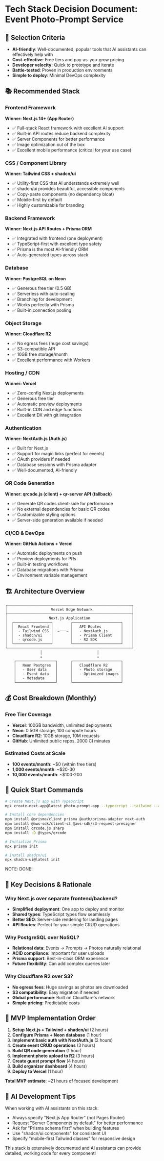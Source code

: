 # Tech Stack Decision Document: Event Photo-Prompt Service

## 🎯 Selection Criteria
- **AI-friendly**: Well-documented, popular tools that AI assistants can effectively help with
- **Cost-effective**: Free tiers and pay-as-you-grow pricing
- **Developer velocity**: Quick to prototype and iterate
- **Battle-tested**: Proven in production environments
- **Simple to deploy**: Minimal DevOps complexity

## 📚 Recommended Stack

### Frontend Framework
**Winner: Next.js 14+ (App Router)**
- ✅ Full-stack React framework with excellent AI support
- ✅ Built-in API routes reduce backend complexity
- ✅ Server Components for better performance
- ✅ Image optimization out of the box
- ✅ Excellent mobile performance (critical for your use case)

### CSS / Component Library
**Winner: Tailwind CSS + shadcn/ui**
- ✅ Utility-first CSS that AI understands extremely well
- ✅ shadcn/ui provides beautiful, accessible components
- ✅ Copy-paste components (no dependency bloat)
- ✅ Mobile-first by default
- ✅ Highly customizable for branding

### Backend Framework
**Winner: Next.js API Routes + Prisma ORM**
- ✅ Integrated with frontend (one deployment)
- ✅ TypeScript-first with excellent type safety
- ✅ Prisma is the most AI-friendly ORM
- ✅ Auto-generated types across stack

### Database
**Winner: PostgreSQL on Neon**
- ✅ Generous free tier (0.5 GB)
- ✅ Serverless with auto-scaling
- ✅ Branching for development
- ✅ Works perfectly with Prisma
- ✅ Built-in connection pooling

### Object Storage
**Winner: Cloudflare R2**
- ✅ No egress fees (huge cost savings)
- ✅ S3-compatible API
- ✅ 10GB free storage/month
- ✅ Excellent performance with Workers

### Hosting / CDN
**Winner: Vercel**
- ✅ Zero-config Next.js deployments
- ✅ Generous free tier
- ✅ Automatic preview deployments
- ✅ Built-in CDN and edge functions
- ✅ Excellent DX with git integration

### Authentication
**Winner: NextAuth.js (Auth.js)**
- ✅ Built for Next.js
- ✅ Support for magic links (perfect for events)
- ✅ OAuth providers if needed
- ✅ Database sessions with Prisma adapter
- ✅ Well-documented, AI-friendly

### QR Code Generation
**Winner: qrcode.js (client) + qr-server API (fallback)**
- ✅ Generate QR codes client-side for performance
- ✅ No external dependencies for basic QR codes
- ✅ Customizable styling options
- ✅ Server-side generation available if needed

### CI/CD & DevOps
**Winner: GitHub Actions + Vercel**
- ✅ Automatic deployments on push
- ✅ Preview deployments for PRs
- ✅ Built-in testing workflows
- ✅ Database migrations with Prisma
- ✅ Environment variable management

## 🏗️ Architecture Overview

```
┌─────────────────────────────────────────────────────────┐
│                    Vercel Edge Network                  │
├─────────────────────────────────────────────────────────┤
│                   Next.js Application                   │
│  ┌─────────────────┐        ┌──────────────────────┐    │
│  │  React Frontend │        │   API Routes         │    │
│  │  - Tailwind CSS │  ←───→ │   - NextAuth.js      │    │
│  │  - shadcn/ui    │        │   - Prisma Client    │    │
│  │  - qrcode.js    │        │   - R2 SDK           │    │
│  └─────────────────┘        └──────────────────────┘    │
└─────────────────────────────────────────────────────────┘
                │                         │
                ↓                         ↓
    ┌──────────────────┐      ┌──────────────────────┐
    │   Neon Postgres  │      │   Cloudflare R2      │
    │   - User data    │      │   - Photo storage    │
    │   - Event data   │      │   - Optimized images │
    │   - Metadata     │      │                      │
    └──────────────────┘      └──────────────────────┘
```

## 💰 Cost Breakdown (Monthly)

### Free Tier Coverage
- **Vercel**: 100GB bandwidth, unlimited deployments
- **Neon**: 0.5GB storage, 100 compute hours
- **Cloudflare R2**: 10GB storage, 10M requests
- **GitHub**: Unlimited public repos, 2000 CI minutes

### Estimated Costs at Scale
- **100 events/month**: ~$0 (within free tiers)
- **1,000 events/month**: ~$20-30
- **10,000 events/month**: ~$100-200

## 🚀 Quick Start Commands

```bash
# Create Next.js app with TypeScript
npx create-next-app@latest photo-prompt-app --typescript --tailwind --app

# Install core dependencies
npm install @prisma/client prisma @auth/prisma-adapter next-auth
npm install @aws-sdk/client-s3 @aws-sdk/s3-request-presigner
npm install qrcode.js sharp
npm install -D @types/qrcode

# Initialize Prisma
npx prisma init

# Install shadcn/ui
npx shadcn-ui@latest init
```

NOTE: DONE!

## 📝 Key Decisions & Rationale

### Why Next.js over separate frontend/backend?
- **Simplified deployment**: One app to deploy and monitor
- **Shared types**: TypeScript types flow seamlessly
- **Better SEO**: Server-side rendering for landing pages
- **API Routes**: Perfect for your simple CRUD operations

### Why PostgreSQL over NoSQL?
- **Relational data**: Events → Prompts → Photos naturally relational
- **ACID compliance**: Important for user uploads
- **Prisma support**: Best-in-class ORM experience
- **Future flexibility**: Can add complex queries later

### Why Cloudflare R2 over S3?
- **No egress fees**: Huge savings as photos are downloaded
- **S3 compatibility**: Easy migration if needed
- **Global performance**: Built on Cloudflare's network
- **Simple pricing**: Predictable costs

## 🎯 MVP Implementation Order

1. **Setup Next.js + Tailwind + shadcn/ui** (2 hours)
2. **Configure Prisma + Neon database** (1 hour)
3. **Implement basic auth with NextAuth.js** (2 hours)
4. **Create event CRUD operations** (3 hours)
5. **Build QR code generation** (1 hour)
6. **Implement photo upload to R2** (3 hours)
7. **Create guest prompt flow** (4 hours)
8. **Build organizer dashboard** (4 hours)
9. **Deploy to Vercel** (1 hour)

**Total MVP estimate**: ~21 hours of focused development

## 🤖 AI Development Tips

When working with AI assistants on this stack:
- Always specify "Next.js App Router" (not Pages Router)
- Request "Server Components by default" for better performance
- Ask for "Prisma schema first" when building features
- Use "shadcn/ui components" for consistent UI
- Specify "mobile-first Tailwind classes" for responsive design

This stack is extensively documented and AI assistants can provide detailed, working code for every component!